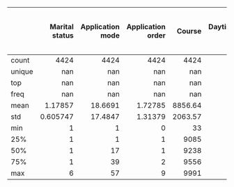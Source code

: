 |        |   Marital status |   Application mode |   Application order |   Course |             Daytime/evening attendance	 |   Previous qualification |   Previous qualification (grade) |   Nacionality |   Mother's qualification |   Father's qualification |   Mother's occupation |   Father's occupation |   Admission grade |   Displaced |   Educational special needs |      Debtor |   Tuition fees up to date |      Gender |   Scholarship holder |   Age at enrollment |   International |   Curricular units 1st sem (credited) |   Curricular units 1st sem (enrolled) |   Curricular units 1st sem (evaluations) |   Curricular units 1st sem (approved) |   Curricular units 1st sem (grade) |   Curricular units 1st sem (without evaluations) |   Curricular units 2nd sem (credited) |   Curricular units 2nd sem (enrolled) |   Curricular units 2nd sem (evaluations) |   Curricular units 2nd sem (approved) |   Curricular units 2nd sem (grade) |   Curricular units 2nd sem (without evaluations) |   Unemployment rate |   Inflation rate |           GDP | Target   |
|:-------|-----------------:|-------------------:|--------------------:|---------:|------------:|-------------------------:|---------------------------------:|--------------:|-------------------------:|-------------------------:|----------------------:|----------------------:|------------------:|------------:|----------------------------:|------------:|--------------------------:|------------:|---------------------:|--------------------:|----------------:|--------------------------------------:|--------------------------------------:|-----------------------------------------:|--------------------------------------:|-----------------------------------:|-------------------------------------------------:|--------------------------------------:|--------------------------------------:|-----------------------------------------:|--------------------------------------:|-----------------------------------:|-------------------------------------------------:|--------------------:|-----------------:|--------------:|:---------|
| count  |      4424        |          4424      |          4424       |  4424    | 4424        |               4424       |                        4424      |    4424       |                4424      |                4424      |             4424      |             4424      |          4424     | 4424        |                 4424        | 4424        |               4424        | 4424        |          4424        |          4424       |    4424         |                           4424        |                            4424       |                               4424       |                            4424       |                         4424       |                                      4424        |                           4424        |                            4424       |                               4424       |                            4424       |                         4424       |                                      4424        |          4424       |       4424       | 4424          | 4424     |
| unique |       nan        |           nan      |           nan       |   nan    |  nan        |                nan       |                         nan      |     nan       |                 nan      |                 nan      |              nan      |              nan      |           nan     |  nan        |                  nan        |  nan        |                nan        |  nan        |           nan        |           nan       |     nan         |                            nan        |                             nan       |                                nan       |                             nan       |                          nan       |                                       nan        |                            nan        |                             nan       |                                nan       |                             nan       |                          nan       |                                       nan        |           nan       |        nan       |  nan          | 3        |
| top    |       nan        |           nan      |           nan       |   nan    |  nan        |                nan       |                         nan      |     nan       |                 nan      |                 nan      |              nan      |              nan      |           nan     |  nan        |                  nan        |  nan        |                nan        |  nan        |           nan        |           nan       |     nan         |                            nan        |                             nan       |                                nan       |                             nan       |                          nan       |                                       nan        |                            nan        |                             nan       |                                nan       |                             nan       |                          nan       |                                       nan        |           nan       |        nan       |  nan          | Graduate |
| freq   |       nan        |           nan      |           nan       |   nan    |  nan        |                nan       |                         nan      |     nan       |                 nan      |                 nan      |              nan      |              nan      |           nan     |  nan        |                  nan        |  nan        |                nan        |  nan        |           nan        |           nan       |     nan         |                            nan        |                             nan       |                                nan       |                             nan       |                          nan       |                                       nan        |                            nan        |                             nan       |                                nan       |                             nan       |                          nan       |                                       nan        |           nan       |        nan       |  nan          | 2209     |
| mean   |         1.17857  |            18.6691 |             1.72785 |  8856.64 |    0.890823 |                  4.57776 |                         132.613  |       1.87319 |                  19.5619 |                  22.2753 |               10.9609 |               11.0323 |           126.978 |    0.548373 |                    0.011528 |    0.113698 |                  0.880651 |    0.351718 |             0.248418 |            23.2651  |       0.0248644 |                              0.709991 |                               6.27057 |                                  8.29905 |                               4.7066  |                           10.6408  |                                         0.137658 |                              0.541817 |                               6.23214 |                                  8.06329 |                               4.4358  |                           10.2302  |                                         0.150316 |            11.5661  |          1.22803 |    0.00196881 | nan      |
| std    |         0.605747 |            17.4847 |             1.31379 |  2063.57 |    0.311897 |                 10.2166  |                          13.1883 |       6.91451 |                  15.6032 |                  15.3431 |               26.4183 |               25.263  |            14.482 |    0.497711 |                    0.10676  |    0.31748  |                  0.324235 |    0.47756  |             0.432144 |             7.58782 |       0.155729  |                              2.36051  |                               2.48018 |                                  4.17911 |                               3.09424 |                            4.84366 |                                         0.69088  |                              1.91855  |                               2.19595 |                                  3.94795 |                               3.01476 |                            5.21081 |                                         0.753774 |             2.66385 |          1.38271 |    2.26994    | nan      |
| min    |         1        |             1      |             0       |    33    |    0        |                  1       |                          95      |       1       |                   1      |                   1      |                0      |                0      |            95     |    0        |                    0        |    0        |                  0        |    0        |             0        |            17       |       0         |                              0        |                               0       |                                  0       |                               0       |                            0       |                                         0        |                              0        |                               0       |                                  0       |                               0       |                            0       |                                         0        |             7.6     |         -0.8     |   -4.06       | nan      |
| 25%    |         1        |             1      |             1       |  9085    |    1        |                  1       |                         125      |       1       |                   2      |                   3      |                4      |                4      |           117.9   |    0        |                    0        |    0        |                  1        |    0        |             0        |            19       |       0         |                              0        |                               5       |                                  6       |                               3       |                           11       |                                         0        |                              0        |                               5       |                                  6       |                               2       |                           10.75    |                                         0        |             9.4     |          0.3     |   -1.7        | nan      |
| 50%    |         1        |            17      |             1       |  9238    |    1        |                  1       |                         133.1    |       1       |                  19      |                  19      |                5      |                7      |           126.1   |    1        |                    0        |    0        |                  1        |    0        |             0        |            20       |       0         |                              0        |                               6       |                                  8       |                               5       |                           12.2857  |                                         0        |                              0        |                               6       |                                  8       |                               5       |                           12.2     |                                         0        |            11.1     |          1.4     |    0.32       | nan      |
| 75%    |         1        |            39      |             2       |  9556    |    1        |                  1       |                         140      |       1       |                  37      |                  37      |                9      |                9      |           134.8   |    1        |                    0        |    0        |                  1        |    1        |             0        |            25       |       0         |                              0        |                               7       |                                 10       |                               6       |                           13.4     |                                         0        |                              0        |                               7       |                                 10       |                               6       |                           13.3333  |                                         0        |            13.9     |          2.6     |    1.79       | nan      |
| max    |         6        |            57      |             9       |  9991    |    1        |                 43       |                         190      |     109       |                  44      |                  44      |              194      |              195      |           190     |    1        |                    1        |    1        |                  1        |    1        |             1        |            70       |       1         |                             20        |                              26       |                                 45       |                              26       |                           18.875   |                                        12        |                             19        |                              23       |                                 33       |                              20       |                           18.5714  |                                        12        |            16.2     |          3.7     |    3.51       | nan      | 